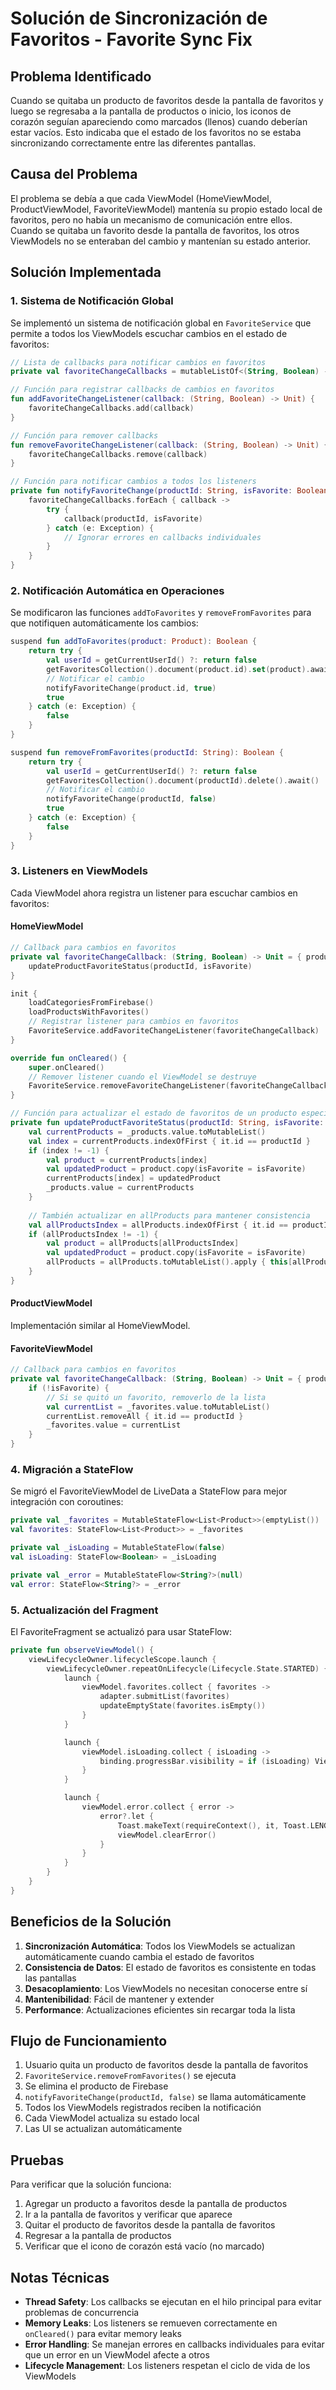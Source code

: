# Solución de Sincronización de Favoritos - Favorite Sync Fix

## Problema Identificado

Cuando se quitaba un producto de favoritos desde la pantalla de favoritos y luego se regresaba a la pantalla de productos o inicio, los iconos de corazón seguían apareciendo como marcados (llenos) cuando deberían estar vacíos. Esto indicaba que el estado de los favoritos no se estaba sincronizando correctamente entre las diferentes pantallas.

## Causa del Problema

El problema se debía a que cada ViewModel (HomeViewModel, ProductViewModel, FavoriteViewModel) mantenía su propio estado local de favoritos, pero no había un mecanismo de comunicación entre ellos. Cuando se quitaba un favorito desde la pantalla de favoritos, los otros ViewModels no se enteraban del cambio y mantenían su estado anterior.

## Solución Implementada

### 1. Sistema de Notificación Global

Se implementó un sistema de notificación global en `FavoriteService` que permite a todos los ViewModels escuchar cambios en el estado de favoritos:

```kotlin
// Lista de callbacks para notificar cambios en favoritos
private val favoriteChangeCallbacks = mutableListOf<(String, Boolean) -> Unit>()

// Función para registrar callbacks de cambios en favoritos
fun addFavoriteChangeListener(callback: (String, Boolean) -> Unit) {
    favoriteChangeCallbacks.add(callback)
}

// Función para remover callbacks
fun removeFavoriteChangeListener(callback: (String, Boolean) -> Unit) {
    favoriteChangeCallbacks.remove(callback)
}

// Función para notificar cambios a todos los listeners
private fun notifyFavoriteChange(productId: String, isFavorite: Boolean) {
    favoriteChangeCallbacks.forEach { callback ->
        try {
            callback(productId, isFavorite)
        } catch (e: Exception) {
            // Ignorar errores en callbacks individuales
        }
    }
}
```

### 2. Notificación Automática en Operaciones

Se modificaron las funciones `addToFavorites` y `removeFromFavorites` para que notifiquen automáticamente los cambios:

```kotlin
suspend fun addToFavorites(product: Product): Boolean {
    return try {
        val userId = getCurrentUserId() ?: return false
        getFavoritesCollection().document(product.id).set(product).await()
        // Notificar el cambio
        notifyFavoriteChange(product.id, true)
        true
    } catch (e: Exception) {
        false
    }
}

suspend fun removeFromFavorites(productId: String): Boolean {
    return try {
        val userId = getCurrentUserId() ?: return false
        getFavoritesCollection().document(productId).delete().await()
        // Notificar el cambio
        notifyFavoriteChange(productId, false)
        true
    } catch (e: Exception) {
        false
    }
}
```

### 3. Listeners en ViewModels

Cada ViewModel ahora registra un listener para escuchar cambios en favoritos:

#### HomeViewModel
```kotlin
// Callback para cambios en favoritos
private val favoriteChangeCallback: (String, Boolean) -> Unit = { productId, isFavorite ->
    updateProductFavoriteStatus(productId, isFavorite)
}

init {
    loadCategoriesFromFirebase()
    loadProductsWithFavorites()
    // Registrar listener para cambios en favoritos
    FavoriteService.addFavoriteChangeListener(favoriteChangeCallback)
}

override fun onCleared() {
    super.onCleared()
    // Remover listener cuando el ViewModel se destruye
    FavoriteService.removeFavoriteChangeListener(favoriteChangeCallback)
}

// Función para actualizar el estado de favoritos de un producto específico
private fun updateProductFavoriteStatus(productId: String, isFavorite: Boolean) {
    val currentProducts = _products.value.toMutableList()
    val index = currentProducts.indexOfFirst { it.id == productId }
    if (index != -1) {
        val product = currentProducts[index]
        val updatedProduct = product.copy(isFavorite = isFavorite)
        currentProducts[index] = updatedProduct
        _products.value = currentProducts
    }
    
    // También actualizar en allProducts para mantener consistencia
    val allProductsIndex = allProducts.indexOfFirst { it.id == productId }
    if (allProductsIndex != -1) {
        val product = allProducts[allProductsIndex]
        val updatedProduct = product.copy(isFavorite = isFavorite)
        allProducts = allProducts.toMutableList().apply { this[allProductsIndex] = updatedProduct }
    }
}
```

#### ProductViewModel
Implementación similar al HomeViewModel.

#### FavoriteViewModel
```kotlin
// Callback para cambios en favoritos
private val favoriteChangeCallback: (String, Boolean) -> Unit = { productId, isFavorite ->
    if (!isFavorite) {
        // Si se quitó un favorito, removerlo de la lista
        val currentList = _favorites.value.toMutableList()
        currentList.removeAll { it.id == productId }
        _favorites.value = currentList
    }
}
```

### 4. Migración a StateFlow

Se migró el FavoriteViewModel de LiveData a StateFlow para mejor integración con coroutines:

```kotlin
private val _favorites = MutableStateFlow<List<Product>>(emptyList())
val favorites: StateFlow<List<Product>> = _favorites

private val _isLoading = MutableStateFlow(false)
val isLoading: StateFlow<Boolean> = _isLoading

private val _error = MutableStateFlow<String?>(null)
val error: StateFlow<String?> = _error
```

### 5. Actualización del Fragment

El FavoriteFragment se actualizó para usar StateFlow:

```kotlin
private fun observeViewModel() {
    viewLifecycleOwner.lifecycleScope.launch {
        viewLifecycleOwner.repeatOnLifecycle(Lifecycle.State.STARTED) {
            launch {
                viewModel.favorites.collect { favorites ->
                    adapter.submitList(favorites)
                    updateEmptyState(favorites.isEmpty())
                }
            }

            launch {
                viewModel.isLoading.collect { isLoading ->
                    binding.progressBar.visibility = if (isLoading) View.VISIBLE else View.GONE
                }
            }

            launch {
                viewModel.error.collect { error ->
                    error?.let {
                        Toast.makeText(requireContext(), it, Toast.LENGTH_LONG).show()
                        viewModel.clearError()
                    }
                }
            }
        }
    }
}
```

## Beneficios de la Solución

1. **Sincronización Automática**: Todos los ViewModels se actualizan automáticamente cuando cambia el estado de favoritos
2. **Consistencia de Datos**: El estado de favoritos es consistente en todas las pantallas
3. **Desacoplamiento**: Los ViewModels no necesitan conocerse entre sí
4. **Mantenibilidad**: Fácil de mantener y extender
5. **Performance**: Actualizaciones eficientes sin recargar toda la lista

## Flujo de Funcionamiento

1. Usuario quita un producto de favoritos desde la pantalla de favoritos
2. `FavoriteService.removeFromFavorites()` se ejecuta
3. Se elimina el producto de Firebase
4. `notifyFavoriteChange(productId, false)` se llama automáticamente
5. Todos los ViewModels registrados reciben la notificación
6. Cada ViewModel actualiza su estado local
7. Las UI se actualizan automáticamente

## Pruebas

Para verificar que la solución funciona:

1. Agregar un producto a favoritos desde la pantalla de productos
2. Ir a la pantalla de favoritos y verificar que aparece
3. Quitar el producto de favoritos desde la pantalla de favoritos
4. Regresar a la pantalla de productos
5. Verificar que el icono de corazón está vacío (no marcado)

## Notas Técnicas

- **Thread Safety**: Los callbacks se ejecutan en el hilo principal para evitar problemas de concurrencia
- **Memory Leaks**: Los listeners se remueven correctamente en `onCleared()` para evitar memory leaks
- **Error Handling**: Se manejan errores en callbacks individuales para evitar que un error en un ViewModel afecte a otros
- **Lifecycle Management**: Los listeners respetan el ciclo de vida de los ViewModels 